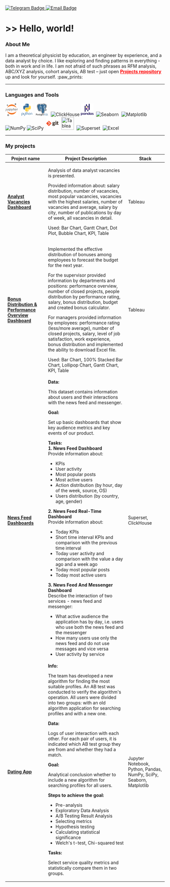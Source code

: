 <div id="badges">
  <a href="https://t.me/sukhoverskaya">
    <img src="https://img.shields.io/badge/-telegram-blue?style=for-the-badge&logo=Telegram&logoColor=white" alt="Telegram Badge"/>
  </a>
  <a href="mailto: a.sukhoverskaya@gmail.com">
    <img src="https://img.shields.io/badge/-email-blue?style=for-the-badge&logo=Mail.Ru&logoColor=white" alt="Email Badge"/>
  </a>
</div>
<h1>>> Hello, world!</h1>
<h3>About Me</h3>
I am a theoretical physicist by education, an engineer by experience, and a data analyst by choice. I like exploring and finding patterns in everything - both in work and in life. I am not afraid of such phrases as RFM analysis, ABC/XYZ analysis, cohort analysis, AB test – just open <a href="https://github.com/AlinaSukhoverskaya/Projects" style="color: red"><b>Projects repository</b></a> up and look for yourself. :paw_prints:

---
<h3>Languages and Tools</h3>
<div>
  <img src="https://github.com/devicons/devicon/blob/master/icons/jupyter/jupyter-original-wordmark.svg" title="Jupyter" alt="Jupyter" width="40" height="40"/>&nbsp;
  <img src="https://github.com/devicons/devicon/blob/master/icons/python/python-original-wordmark.svg" title="Python" alt="Python" width="40" height="40"/>&nbsp;
  <img src="https://github.com/devicons/devicon/blob/master/icons/postgresql/postgresql-original-wordmark.svg" title="PostgreSQL" alt="PostgreSQL" width="40" height="40"/>&nbsp;
  <img src="https://upload.wikimedia.org/wikipedia/commons/0/0e/Clickhouse.png" title="ClickHouse" alt="ClickHouse" width="40" height="40"/>
  <img src="https://github.com/devicons/devicon/blob/master/icons/pandas/pandas-original-wordmark.svg" title="Pandas" alt="Pandas" width="40" height="40"/>&nbsp;
  <img src="https://user-images.githubusercontent.com/315810/92159303-30d41100-edfb-11ea-8107-1c5352202571.png" title="Seaborn" alt="Seaborn" width="40" height="40"/>&nbsp;
  <img src="https://upload.wikimedia.org/wikipedia/commons/8/84/Matplotlib_icon.svg" title="Matplotlib" alt="Matplotlib" width="40" height="40"/>&nbsp;
  <img src="https://user-images.githubusercontent.com/67586773/105040771-43887300-5a88-11eb-9f01-bee100b9ef22.png" title="NumPy" alt="NumPy" width="40" height="40"/>
  <img src="https://upload.wikimedia.org/wikipedia/commons/b/b2/SCIPY_2.svg" title="SciPy" alt="SciPy" width="40" height="40"/>&nbsp;
  <img src="https://github.com/devicons/devicon/blob/master/icons/git/git-original-wordmark.svg" title="Git" alt="Git" width="40" height="40"/>&nbsp;
  <img src="https://user-images.githubusercontent.com/32903323/43256817-e40da78a-90c5-11e8-9c84-9471549a1259.png" title="Tableau" **alt="Tableau" width="40" height="40"/>&nbsp;
  <img src="https://avatars.githubusercontent.com/u/42724554?s=200&v=4" title="Superset" alt="Superset" height="40"/>&nbsp;
  <img src="https://upload.wikimedia.org/wikipedia/commons/7/73/Microsoft_Excel_2013-2019_logo.svg" title="Excel" alt="Excel" width="40" height="40"/> 
</div>

___
<h3>My projects</h3>

| Project name  | Project Description |Stack|
| ------------- | ------------- |-----|
| <a href="https://github.com/AlinaSukhoverskaya/Projects/tree/main/Dashboard%20Analyst%20Vacancies"><b>Analyst Vacancies Dashboard</b></a> | <p>Analysis of data analyst vacancies is presented.</p> <p>Provided information about: salary distribution, number of vacancies, most popular vacancies, vacancies with the highest salaries, number of vacancies and average, salary by city, number of publications by day of week, all vacancies in detail.</p> <p>Used: Bar Chart, Gantt Chart, Dot Plot, Bubble Chart, KPI, Table</p>  |Tableau|
| <a href="https://github.com/AlinaSukhoverskaya/Projects/edit/main/Dashboard%20Bonus%20Distribution%20%26%20Performance%20Overview/README.md"><b>Bonus Distribution & Performance Overview Dashboard</b></a>  | <p>Implemented the effective distribution of bonuses among employees to forecast the budget for the next year.</p> <p>For the supervisor provided information by departments and positions: performance overview, number of closed projects, people distribution by performance rating, salary, bonus distribution, budget and created bonus calculator.</p> <p>For managers provided information by employees: performance rating (less/more average), number of closed projects, salary, level of job satisfaction, work experience, bonus distribution and implemented the ability to download Excel file.</p> <p>Used: Bar Chart, 100% Stacked Bar Chart, Lollipop Chart, Gantt Chart, KPI, Table</p>|Tableau| 
|<a href="https://github.com/AlinaSukhoverskaya/Projects/tree/main/Dashboards%20News%20Feed"><b>News Feed Dashboards</b></a> |<b>Data:</b><p>This dataset contains information about users and their interactions with the news feed and messenger.</p><b>Goal:</b><p>Set up basic dashboards that show key audience metrics and key events of our product.</p><b>Tasks:</b><div><b>1. News Feed Dashboard</b><div>Provide information about:<ul><li>KPIs</li><li>User activity</li><li>Most popular posts</li><li>Most active users</li><li>Action distribution (by hour, day of the week, source, OS)</li><li>Users distribution (by country, age, gender)</li></ul></div></div><b>2. News Feed Real-Time Dashboard</b><div>Provide information about:</div><ul><li>Today KPIs</li><li>Short time interval KPIs and comparison with the previous time interval</li><li>Today user activity and comparison with the value a day ago and a week ago</li><li>Today most popular posts</li><li>Today most active users</li></ul><div><b>3. News Feed And Messenger Dashboard</b></div>Describe the interaction of two services - news feed and messenger:<ul><li>What active audience the application has by day, i.e. users who use both the news feed and the messenger</li><li>How many users use only the news feed and do not use messages and vice versa</li><li>User activity by service</li></ul>|Superset, ClickHouse|
|<a href="https://github.com/AlinaSukhoverskaya/Projects/tree/main/Project%20Dating%20App"><b>Dating App</b></a>|<b>Info:</b><p>The team has developed a new algorithm for finding the most suitable profiles. An AB test was conducted to verify the algorithm's operation. All users were divided into two groups: with an old algorithm application for searching profiles and with a new one.</p><b>Data:</b><p>Logs of user interaction with each other. For each pair of users, it is indicated which AB test group they are from and whether they had a match.</p><b>Goal:</b><p>Analytical conclusion whether to include a new algorithm for searching profiles for all users.</p><b>Steps to achieve the goal:</b><ul><li>Pre-analysis</li><li>Exploratory Data Analysis</li><li>A/B Testing Result Analysis</li><li>Selecting metrics</li><li>Hypothesis testing</li><li>Calculating statistical significance</li><li>Welch's t-test, Chi-squared test</li></ul><b>Tasks:</b><p>Select service quality metrics and statistically compare them in two groups.</p>|Jupyter Notebook, Python, Pandas, NumPy, SciPy, Seaborn, Matplotlib|
